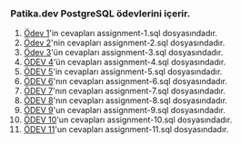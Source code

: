 ### Patika.dev PostgreSQL ödevlerini içerir.

1. [Ödev 1](https://app.patika.dev/courses/sql/Odev1)'in cevapları assignment-1.sql dosyasındadır.
2. [Ödev 2](https://app.patika.dev/courses/sql/Odev2)'nin cevapları assignment-2.sql dosyasındadır.
3. [Ödev 3](https://app.patika.dev/courses/sql/Odev3)'ün cevapları assignment-3.sql dosyasındadır.
4. [ÖDEV 4](https://app.patika.dev/courses/sql/Odev4)'ün cevapları assignment-4.sql dosyasındadır.
5. [ÖDEV 5](https://app.patika.dev/courses/sql/Odev5)'in cevapları assignment-5.sql dosyasındadır.
6. [ÖDEV 6](https://app.patika.dev/courses/sql/Odev6)'nın cevapları assignment-6.sql dosyasındadır.
7. [ÖDEV 7](https://app.patika.dev/courses/sql/Odev7)'nın cevapları assignment-7.sql dosyasındadır.
8. [ÖDEV 8](https://app.patika.dev/courses/sql/Odev8)'nın cevapları assignment-8.sql dosyasındadır.
9. [ÖDEV 9](https://app.patika.dev/courses/sql/Odev9)'un cevapları assignment-9.sql dosyasındadır.
10. [ÖDEV 10](https://app.patika.dev/courses/sql/Odev10)'un cevapları assignment-10.sql dosyasındadır.
11. [ÖDEV 11](https://app.patika.dev/courses/sql/Odev10)'un cevapları assignment-11.sql dosyasındadır.